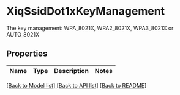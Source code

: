 # XiqSsidDot1xKeyManagement

The key management: WPA_8021X, WPA2_8021X, WPA3_8021X or AUTO_8021X
## Properties
Name | Type | Description | Notes
------------ | ------------- | ------------- | -------------

[[Back to Model list]](../README.md#documentation-for-models) [[Back to API list]](../README.md#documentation-for-api-endpoints) [[Back to README]](../README.md)


